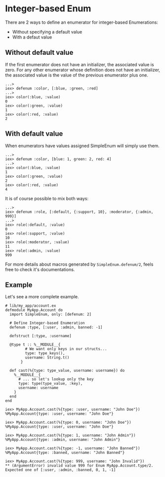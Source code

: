 # Integer-based Enum

There are 2 ways to define an enumerator for integer-based Enumerations:

- Without specifying a default value
- With a defaut value

## Without default value

If the first enumerator does not have an initializer, the associated value
is zero. For any other enumerator whose definition does not have an
initializer, the associated value is the value of the previous enumerator
plus one.

    ...>
    iex> defenum :color, [:blue, :green, :red]
    ...>
    iex> color(:blue, :value)
    0
    iex> color(:green, :value)
    1
    iex> color(:red, :value)
    2

## With default value

When enumerators have values assigned SimpleEnum will simply use them.

    ...>
    iex> defenum :color, [blue: 1, green: 2, red: 4]
    ...>
    iex> color(:blue, :value)
    1
    iex> color(:green, :value)
    2
    iex> color(:red, :value)
    4

It is of course possible to mix both ways:

    ...>
    iex> defenum :role, [:default, {:support, 10}, :moderator, {:admin, 999}]
    ...>
    iex> role(:default, :value)
    0
    iex> role(:support, :value)
    10
    iex> role(:moderator, :value)
    11
    iex> role(:admin, :value)
    999

For more details about macros generated by `SimpleEnum.defenum/2`, feels free
to check it's documentations.

## Example

Let's see a more complete example.

    # lib/my_app/account.ex
    defmodule MyApp.Account do
      import SimpleEnum, only: [defenum: 2]
    
      # Define Integer-based Enumeration
      defenum :type, [:user, :admin, banned: -1]

      defstruct [:type, :username]
    
      @type t :: %__MODULE__{
             # We want only keys in our structs...
             type: type_keys(),
             username: String.t()
           }
    
      def cast(%{type: type_value, username: username}) do
        %__MODULE__{
          # ... so let's lookup only the key
          type: type(type_value, :key),
          username: username
        }
      end
    end

    iex> MyApp.Account.cast(%{type: :user, username: "John Doe"})
    %MyApp.Account{type: :user, username: "John Doe"}

    iex> MyApp.Account.cast(%{type: 0, username: "John Doe"})
    %MyApp.Account{type: :user, username: "John Doe"}

    iex> MyApp.Account.cast(%{type: 1, username: "John Admin"})
    %MyApp.Account{type: :admin, username: "John Admin"}

    iex> MyApp.Account.cast(%{type: -1, username: "John Banned"})
    %MyApp.Account{type: :banned, username: "John Banned"}

    iex> MyApp.Account.cast(%{type: 999, username: "John Invalid"})
    ** (ArgumentError) invalid value 999 for Enum MyApp.Account.type/2. Expected one of [:user, :admin, :banned, 0, 1, -1]
